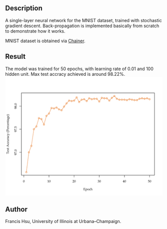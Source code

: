 ## Description
A single-layer neural network for the MNIST dataset, trained with stochastic gradient descent. Back-propagation is implemented basically from scratch to demonstrate how it works.

MNIST dataset is obtained via [Chainer](http://chainer.org/).

## Result
The model was trained for 50 epochs, with learning rate of 0.01 and 100 hidden unit. Max test accracy achieved is around 98.22%.
![](./mnist.png)

## Author
Francis Hsu, University of Illinois at Urbana–Champaign.
